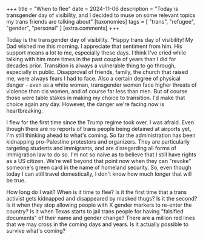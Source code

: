 +++
title = "When to flee"
date = 2024-11-06
description = "Today is transgender day of visibility, and I decided to muse on some relevant topics my trans friends are talking about"
[taxonomies]
tags = [
    "trans",
    "refugee",
    "gender",
    "personal"
  ]
[extra.comments]
+++

Today is the transgender day of visibility. "Happy trans day of visibility! My Dad wished me this morning. I appreciate that sentiment from him. His support means a lot to me, especially these days. I think I've cried while talking with him more times in the past couple of years than I did for decades prior. Transition is always a vulnerable thing to go through, especially in public. Disapproval of friends, family, the church that raised me, were always fears I had to face. Also a certain degree of physical danger - even as a white woman, transgender women face higher threats of violence than cis women, and of course far less than men. But of course those were table stakes in making my choice to transition. I'd make that choice again any day. However, the danger we're facing now is heartbreaking.

I flew for the first time since the Trump regime took over. I was afraid. Even though there are no reports of trans people being detained at airports yet, I'm still thinking ahead to what's coming. So far the administration has been kidnapping pro-Palestine protestors and organizers. They are particularly targeting students and immigrants, and are disregarding all forms of immigration law to do so. I'm not so naive as to believe that I still have rights as a US citizen. We're well beyond that point now when they can "revoke" someone's green card in the name of homeland security. So, even though today I can still travel domestically, I don't know how much longer that will be true.

How long do I wait? When is it time to flee? Is it the first time that a trans activist gets kidnapped and disappeared by masked thugs? Is it the second? Is it when they stop allowing people with X gender markers to re-enter the country? Is it when Texas starts to jail trans people for having "falsified documents" of their name and gender change? There are a million red lines that we may cross in the coming days and years. Is it actually possible to survive what's coming?